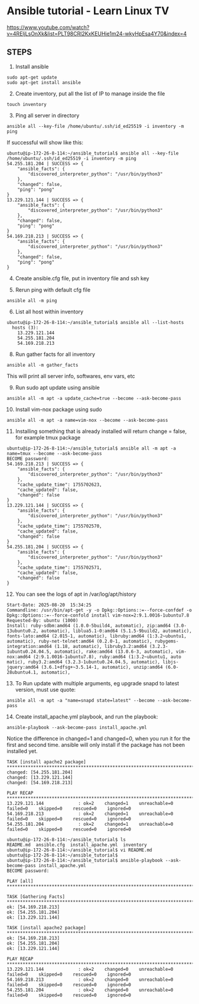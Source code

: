 # Ansible tutorial - Learn Linux TV
https://www.youtube.com/watch?v=4REljLsOnXk&list=PLT98CRl2KxKEUHie1m24-wkyHpEsa4Y70&index=4

## STEPS
1. Install ansible
```
sudo apt-get update
sudo apt-get install ansible
```

2. Create inventory, put all the list of IP to manage inside the file 
```
touch inventory
```

3. Ping all server in directory
```
ansible all --key-file /home/ubuntu/.ssh/id_ed25519 -i inventory -m ping
```

If successful will show like this:
```
ubuntu@ip-172-26-8-114:~/ansible_tutorial$ ansible all --key-file /home/ubuntu/.ssh/id_ed25519 -i inventory -m ping
54.255.181.204 | SUCCESS => {
    "ansible_facts": {
        "discovered_interpreter_python": "/usr/bin/python3"
    },
    "changed": false,
    "ping": "pong"
}
13.229.121.144 | SUCCESS => {
    "ansible_facts": {
        "discovered_interpreter_python": "/usr/bin/python3"
    },
    "changed": false,
    "ping": "pong"
}
54.169.218.213 | SUCCESS => {
    "ansible_facts": {
        "discovered_interpreter_python": "/usr/bin/python3"
    },
    "changed": false,
    "ping": "pong"
}
```

4. Create ansible.cfg file, put in inventory file and ssh key

5. Rerun ping with default cfg file
```
ansible all -m ping
```

6. List all host within inventory
```
ubuntu@ip-172-26-8-114:~/ansible_tutorial$ ansible all --list-hosts
  hosts (3):
    13.229.121.144
    54.255.181.204
    54.169.218.213
```


8. Run gather facts for all inventory
```
ansible all -m gather_facts
```
This will print all server info, softwares, env vars, etc

9. Run sudo apt update using ansible

```
ansible all -m apt -a update_cache=true --become --ask-become-pass 
```

10. Install vim-nox package using sudo
```
ansible all -m apt -a name=vim-nox --become --ask-become-pass
```

11. Installing something that is already installed will return change = false, for example tmux package
```
ubuntu@ip-172-26-8-114:~/ansible_tutorial$ ansible all -m apt -a name=tmux --become --ask-become-pass
BECOME password:
54.169.218.213 | SUCCESS => {
    "ansible_facts": {
        "discovered_interpreter_python": "/usr/bin/python3"
    },
    "cache_update_time": 1755702623,
    "cache_updated": false,
    "changed": false
}
13.229.121.144 | SUCCESS => {
    "ansible_facts": {
        "discovered_interpreter_python": "/usr/bin/python3"
    },
    "cache_update_time": 1755702570,
    "cache_updated": false,
    "changed": false
}
54.255.181.204 | SUCCESS => {
    "ansible_facts": {
        "discovered_interpreter_python": "/usr/bin/python3"
    },
    "cache_update_time": 1755702571,
    "cache_updated": false,
    "changed": false
}
```

12. You can see the logs of apt in /var/log/apt/history 
```
Start-Date: 2025-08-20  15:34:25
Commandline: /usr/bin/apt-get -y -o Dpkg::Options::=--force-confdef -o Dpkg::Options::=--force-confold install vim-nox=2:9.1.0016-1ubuntu7.8
Requested-By: ubuntu (1000)
Install: ruby-sdbm:amd64 (1.0.0-5build4, automatic), zip:amd64 (3.0-13ubuntu0.2, automatic), liblua5.1-0:amd64 (5.1.5-9build2, automatic), fonts-lato:amd64 (2.015-1, automatic), libruby:amd64 (1:3.2~ubuntu1, automatic), ruby-net-telnet:amd64 (0.2.0-1, automatic), rubygems-integration:amd64 (1.18, automatic), libruby3.2:amd64 (3.2.3-1ubuntu0.24.04.5, automatic), rake:amd64 (13.0.6-3, automatic), vim-nox:amd64 (2:9.1.0016-1ubuntu7.8), ruby:amd64 (1:3.2~ubuntu1, auto
matic), ruby3.2:amd64 (3.2.3-1ubuntu0.24.04.5, automatic), libjs-jquery:amd64 (3.6.1+dfsg+~3.5.14-1, automatic), unzip:amd64 (6.0-28ubuntu4.1, automatic),
``` 

13. To Run update with multiple arguments, eg upgrade snapd to latest version, must use quote:
``` 
ansible all -m apt -a "name=snapd state=latest" --become --ask-become-pass
```

14. Create install_apache.yml playbook, and run the playbook:
```
ansible-playbook --ask-become-pass install_apache.yml 
```
Notice the difference in changed=1 and changed=0, when you run it for the first and second time.
ansible will only install if the package has not been installed yet.

```
TASK [install apache2 package] *****************************************************************************************************************************
changed: [54.255.181.204]
changed: [13.229.121.144]
changed: [54.169.218.213]

PLAY RECAP *************************************************************************************************************************************************
13.229.121.144             : ok=2    changed=1    unreachable=0    failed=0    skipped=0    rescued=0    ignored=0
54.169.218.213             : ok=2    changed=1    unreachable=0    failed=0    skipped=0    rescued=0    ignored=0
54.255.181.204             : ok=2    changed=1    unreachable=0    failed=0    skipped=0    rescued=0    ignored=0

ubuntu@ip-172-26-8-114:~/ansible_tutorial$ ls
README.md  ansible.cfg  install_apache.yml  inventory
ubuntu@ip-172-26-8-114:~/ansible_tutorial$ vi README.md
ubuntu@ip-172-26-8-114:~/ansible_tutorial$
ubuntu@ip-172-26-8-114:~/ansible_tutorial$ ansible-playbook --ask-become-pass install_apache.yml
BECOME password:

PLAY [all] *************************************************************************************************************************************************

TASK [Gathering Facts] *************************************************************************************************************************************
ok: [54.169.218.213]
ok: [54.255.181.204]
ok: [13.229.121.144]

TASK [install apache2 package] *****************************************************************************************************************************
ok: [54.169.218.213]
ok: [54.255.181.204]
ok: [13.229.121.144]

PLAY RECAP *************************************************************************************************************************************************
13.229.121.144             : ok=2    changed=0    unreachable=0    failed=0    skipped=0    rescued=0    ignored=0
54.169.218.213             : ok=2    changed=0    unreachable=0    failed=0    skipped=0    rescued=0    ignored=0
54.255.181.204             : ok=2    changed=0    unreachable=0    failed=0    skipped=0    rescued=0    ignored=0
```
